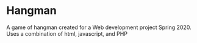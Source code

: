 # Hangman
A game of hangman created for a Web development project Spring 2020. Uses a combination of html, javascript, and PHP 
